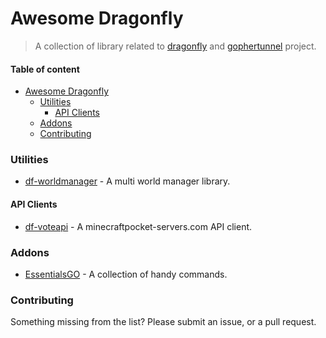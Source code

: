 # Awesome Dragonfly
> A collection of library related to [dragonfly](https://github.com/df-mc/dragonfly) and [gophertunnel](https://github.com/Sandertv/gophertunnel) project.

#### Table of content
- [Awesome Dragonfly](#awesome-dragonfly)
    + [Utilities](#utilities)
      - [API Clients](#api-clients)
    + [Addons](#addons)
    + [Contributing](#contributing)


### Utilities
- [df-worldmanager](https://github.com/Emperials/df-worldmanager) - A multi world manager library.

#### API Clients
- [df-voteapi](https://github.com/Emperials/df-voteapi) - A minecraftpocket-servers.com API client. 

### Addons
- [EssentialsGO](https://github.com/Eren5960/EssentialsGO) - A collection of handy commands.

### Contributing
Something missing from the list? Please submit an issue, or a pull request.